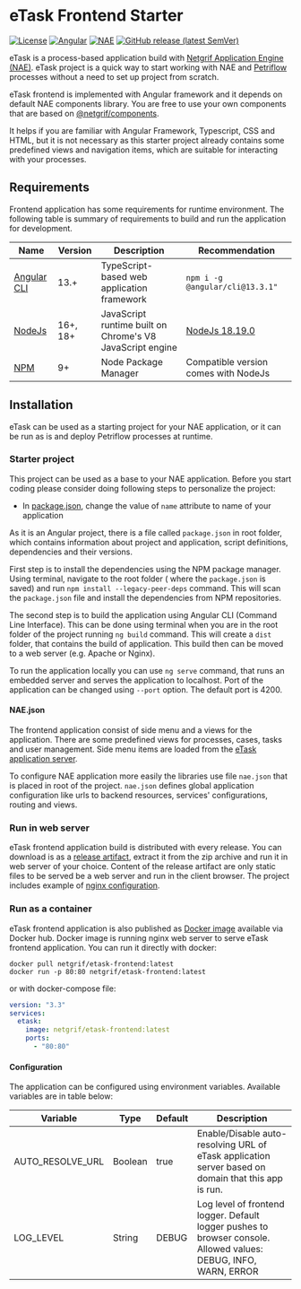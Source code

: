 # eTask Frontend Starter

[![License](https://img.shields.io/badge/license-NETGRIF%20Community%20License-green)](https://netgrif.com/license)
[![Angular](https://img.shields.io/github/package-json/dependency-version/netgrif/etask-frontend-starter/@angular/core?color=red)](https://www.angular.io/)
[![NAE](https://img.shields.io/github/package-json/dependency-version/netgrif/etask-frontend-starter/@netgrif/components-core?color=blue)](https://www.angular.io/)
[![GitHub release (latest SemVer)](https://img.shields.io/github/v/release/netgrif/etask-frontend-starter?sort=semver&display_name=tag)](https://github.com/netgrif/etask-backend-starter/releases)

eTask is a process-based application build
with [Netgrif Application Engine (NAE)](https://github.com/netgrif/application-engine).
eTask project is a quick way to start working with NAE and [Petriflow](https://github.com/netgrif/petriflow) processes
without a need to set up project from scratch.

eTask frontend is implemented with Angular framework and it depends on default NAE components library.
You are free to use your own components that are based on [@netgrif/components](https://github.com/netgrif/components).

It helps if you are familiar with Angular Framework, Typescript, CSS and HTML, but it is not necessary as this starter
project already contains some predefined views and navigation items, which are suitable for interacting with your
processes.

## Requirements

Frontend application has some requirements for runtime environment. The following table is summary of requirements to
build and run the application for development.

| Name                              | Version  | Description                                               | Recommendation                                                  |
|-----------------------------------|----------|-----------------------------------------------------------|-----------------------------------------------------------------|
| [Angular CLI](https://angular.io) | 13.+     | TypeScript-based web application framework                | ```npm i -g @angular/cli@13.3.1"```                             |
| [NodeJs](https://nodejs.org/en/)  | 16+, 18+ | JavaScript runtime built on Chrome's V8 JavaScript engine | [NodeJs 18.19.0](https://nodejs.org/download/release/v18.19.0/) |
| [NPM](https://www.npmjs.com)      | 9+       | Node Package Manager                                      | Compatible version comes with NodeJs                            |

## Installation

eTask can be used as a starting project for your NAE application, or it can be run as is and deploy Petriflow
processes at runtime.

### Starter project

This project can be used as a base to your NAE application. Before you start coding please consider doing following
steps to personalize the project:

- In [package.json](package.json), change the value of ```name``` attribute to name of your application

As it is an Angular project, there is a file called ```package.json``` in root folder, which contains information about
project and application, script definitions, dependencies and their versions.

First step is to install the dependencies using the NPM package manager. Using terminal, navigate to the root folder (
where the ```package.json``` is saved) and run ```npm install --legacy-peer-deps``` command. This will scan the ```package.json``` file and
install the dependencies from NPM repositories.

The second step is to build the application using Angular CLI (Command Line Interface). This can be done using terminal
when you are in the root folder of the project running ```ng build``` command. This will create a ```dist``` folder,
that contains the build of application. This build then can be moved to a web server (e.g. Apache or Nginx).

To run the application locally you can use ```ng serve``` command, that runs an embedded server and serves the
application to localhost. Port of the application can be changed using ```--port``` option. The default port is 4200.

#### NAE.json

The frontend application consist of side menu and a views for the application. There are some predefined views for
processes, cases, tasks and user management. Side menu items are loaded from the [eTask application server](https://github.com/netgrif/etask-backend-starter).

To configure NAE application more easily the libraries use file ```nae.json``` that is placed in root of the project.
```nae.json``` defines global application configuration like urls to backend resources, services' configurations,
routing and views.

### Run in web server

eTask frontend application build is distributed with every release. You can download is as a [release artifact](https://github.com/netgrif/etask-frontend-starter/releases/latest),
extract it from the zip archive and run it in web server of your choice.
Content of the release artifact are only static files to be served be a web server and run in the client browser.
The project includes example of [nginx configuration](default.nginx.conf).

### Run as a container

eTask frontend application is also published as [Docker image](https://hub.docker.com/r/netgrif/etask-frontend) available via Docker hub.
Docker image is running nginx web server to serve eTask frontend application. You can run it directly with docker:

```shell
docker pull netgrif/etask-frontend:latest
docker run -p 80:80 netgrif/etask-frontend:latest
```

or with docker-compose file:

```yaml
version: "3.3"
services:
  etask:
    image: netgrif/etask-frontend:latest
    ports:
      - "80:80"
```

#### Configuration

The application can be configured using environment variables. Available variables are in table below:

| Variable         | Type    | Default | Description                                                                                                       |
|------------------|---------|---------|-------------------------------------------------------------------------------------------------------------------|
| AUTO_RESOLVE_URL | Boolean | true    | Enable/Disable auto-resolving URL of eTask application server based on domain that this app is run.               |
| LOG_LEVEL        | String  | DEBUG   | Log level of frontend logger. Default logger pushes to browser console.  Allowed values: DEBUG, INFO, WARN, ERROR |

